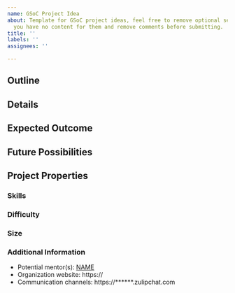 ```yaml
---
name: GSoC Project Idea
about: Template for GSoC project ideas, feel free to remove optional sections when
  you have no content for them and remove comments before submitting.
title: ''
labels: ''
assignees: ''

---
```


## Outline

## Details

## Expected Outcome

## Future Possibilities <!-- optional -->

## Project Properties

### Skills

### Difficulty <!-- easy, medium, hard -->

### Size <!-- medium (175h), long (350h) -->

### Additional Information

* Potential mentor(s): [NAME](https://)
* Organization website: https://
* Communication channels: https://******.zulipchat.com

